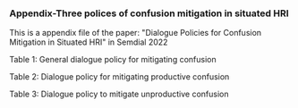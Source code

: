  ### Appendix-Three polices of confusion mitigation in situated HRI
 
 This is a appendix file of the paper: "Dialogue Policies for Confusion Mitigation in Situated HRI" in Semdial 2022
 
 Table 1: General dialogue policy for mitigating confusion 
 
 Table 2: Dialogue policy for mitigating productive confusion 
 
 Table 3: Dialogue policy to mitigate unproductive confusion
 
